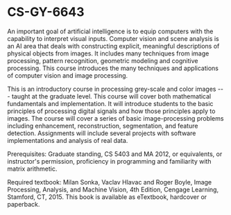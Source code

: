# CS-GY-6643
An important goal of artificial intelligence is to equip computers with the capability to interpret visual inputs. Computer vision and scene analysis is an AI area that deals with constructing explicit, meaningful descriptions of physical objects from images. It includes many techniques from image processing, pattern recognition, geometric modeling and cognitive processing. This course introduces the many techniques and applications of computer vision and image processing.

This is an introductory course in processing grey-scale and color images --- taught at the graduate level. This course will cover both mathematical fundamentals and implementation. It will introduce students to the basic principles of processing digital signals and how those principles apply to images. The course will cover a series of basic image-processing problems including enhancement, reconstruction, segmentation, and feature detection. Assignments will include several projects with software implementations and analysis of real data.

Prerequisites: Graduate standing, CS 5403 and MA 2012, or equivalents, or instructor's permission, proficiency in programming and familiarity with matrix arithmetic.

Required textbook: Milan Sonka, Vaclav Hlavac and Roger Boyle, Image Processing, Analysis, and Machine Vision, 4th Edition, Cengage Learning, Stamford, CT, 2015. This book is available as eTextbook, hardcover or paperback.
